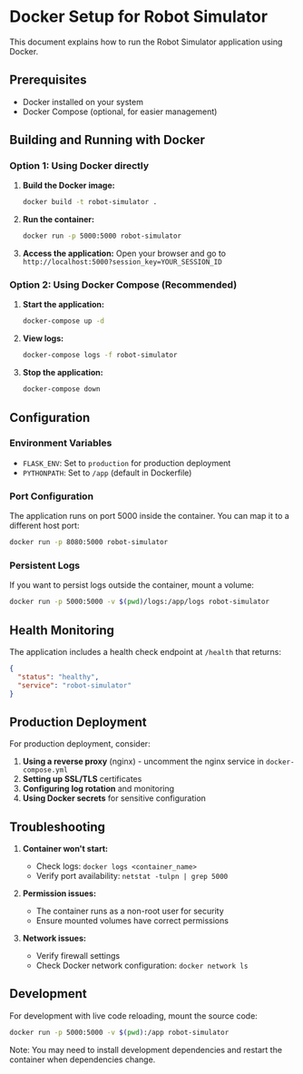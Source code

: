 # Docker Setup for Robot Simulator

This document explains how to run the Robot Simulator application using Docker.

## Prerequisites

- Docker installed on your system
- Docker Compose (optional, for easier management)

## Building and Running with Docker

### Option 1: Using Docker directly

1. **Build the Docker image:**
   ```bash
   docker build -t robot-simulator .
   ```

2. **Run the container:**
   ```bash
   docker run -p 5000:5000 robot-simulator
   ```

3. **Access the application:**
   Open your browser and go to `http://localhost:5000?session_key=YOUR_SESSION_ID`

### Option 2: Using Docker Compose (Recommended)

1. **Start the application:**
   ```bash
   docker-compose up -d
   ```

2. **View logs:**
   ```bash
   docker-compose logs -f robot-simulator
   ```

3. **Stop the application:**
   ```bash
   docker-compose down
   ```

## Configuration

### Environment Variables

- `FLASK_ENV`: Set to `production` for production deployment
- `PYTHONPATH`: Set to `/app` (default in Dockerfile)

### Port Configuration

The application runs on port 5000 inside the container. You can map it to a different host port:

```bash
docker run -p 8080:5000 robot-simulator
```

### Persistent Logs

If you want to persist logs outside the container, mount a volume:

```bash
docker run -p 5000:5000 -v $(pwd)/logs:/app/logs robot-simulator
```

## Health Monitoring

The application includes a health check endpoint at `/health` that returns:
```json
{
  "status": "healthy",
  "service": "robot-simulator"
}
```

## Production Deployment

For production deployment, consider:

1. **Using a reverse proxy** (nginx) - uncomment the nginx service in `docker-compose.yml`
2. **Setting up SSL/TLS** certificates
3. **Configuring log rotation** and monitoring
4. **Using Docker secrets** for sensitive configuration

## Troubleshooting

1. **Container won't start:**
   - Check logs: `docker logs <container_name>`
   - Verify port availability: `netstat -tulpn | grep 5000`

2. **Permission issues:**
   - The container runs as a non-root user for security
   - Ensure mounted volumes have correct permissions

3. **Network issues:**
   - Verify firewall settings
   - Check Docker network configuration: `docker network ls`

## Development

For development with live code reloading, mount the source code:

```bash
docker run -p 5000:5000 -v $(pwd):/app robot-simulator
```

Note: You may need to install development dependencies and restart the container when dependencies change.
